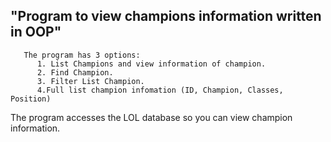## "Program to view champions information written in OOP"
       The program has 3 options:
          1. List Champions and view information of champion.
          2. Find Champion.
          3. Filter List Champion.
          4.Full list champion infomation (ID, Champion, Classes, Position)
The program accesses the LOL database so you can view champion information.
